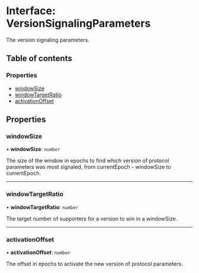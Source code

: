# Interface: VersionSignalingParameters

The version signaling parameters.

## Table of contents

### Properties

- [windowSize](VersionSignalingParameters.md#windowsize)
- [windowTargetRatio](VersionSignalingParameters.md#windowtargetratio)
- [activationOffset](VersionSignalingParameters.md#activationoffset)

## Properties

### windowSize

• **windowSize**: `number`

The size of the window in epochs to find which version of protocol parameters was most signaled, from currentEpoch - windowSize to currentEpoch.

___

### windowTargetRatio

• **windowTargetRatio**: `number`

The target number of supporters for a version to win in a windowSize.

___

### activationOffset

• **activationOffset**: `number`

The offset in epochs to activate the new version of protocol parameters.
